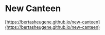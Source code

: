 # New Canteen
[https://bertasheugene.github.io/new-canteen](https://bertasheugene.github.io/new-canteen)